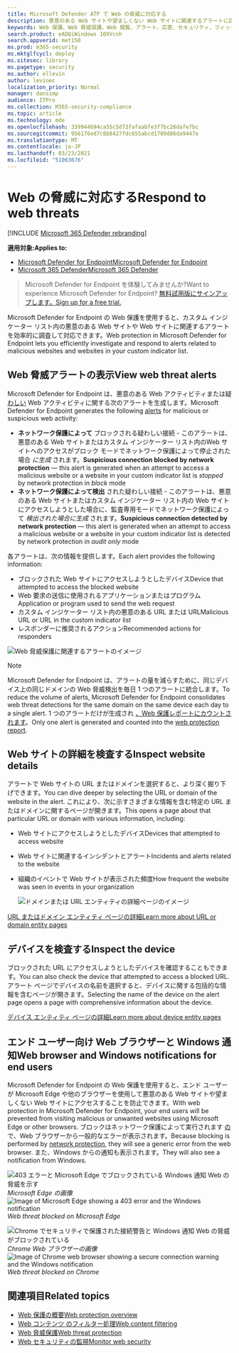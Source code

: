 ```yaml
---
title: Microsoft Defender ATP で Web の脅威に対応する
description: 悪意のある Web サイトや望ましくない Web サイトに関連するアラートに応答します。 Web 脅威保護が Web ブラウザーと Windows 通知を通じてエンド ユーザーに通知する方法を理解する
keywords: Web 保護、Web 脅威保護、Web 閲覧、アラート、応答、セキュリティ、フィッシング、マルウェア、悪用、Web サイト、ネットワーク保護、エッジ、Internet Explorer、Chrome、Firefox、Web ブラウザー、通知、エンド ユーザー、Windows 通知、ブロック ページ、
search.product: eADQiWindows 10XVcnh
search.appverid: met150
ms.prod: m365-security
ms.mktglfcycl: deploy
ms.sitesec: library
ms.pagetype: security
ms.author: ellevin
author: levinec
localization_priority: Normal
manager: dansimp
audience: ITPro
ms.collection: M365-security-compliance
ms.topic: article
ms.technology: mde
ms.openlocfilehash: 339944b94ca55c5d73fafaabfe3f7bc26dafe7bc
ms.sourcegitcommit: 956176ed7c8b8427fdc655abcd1709d86da9447e
ms.translationtype: MT
ms.contentlocale: ja-JP
ms.lasthandoff: 03/23/2021
ms.locfileid: "51063676"
---
```

# <a name="respond-to-web-threats"></a><span data-ttu-id="ad5bd-105">Web の脅威に対応する</span><span class="sxs-lookup"><span data-stu-id="ad5bd-105">Respond to web threats</span></span>

[!INCLUDE [Microsoft 365 Defender rebranding](../../includes/microsoft-defender.md)]

<span data-ttu-id="ad5bd-106">**適用対象:**</span><span class="sxs-lookup"><span data-stu-id="ad5bd-106">**Applies to:**</span></span>
- [<span data-ttu-id="ad5bd-107">Microsoft Defender for Endpoint</span><span class="sxs-lookup"><span data-stu-id="ad5bd-107">Microsoft Defender for Endpoint</span></span>](https://go.microsoft.com/fwlink/p/?linkid=2146631)
- [<span data-ttu-id="ad5bd-108">Microsoft 365 Defender</span><span class="sxs-lookup"><span data-stu-id="ad5bd-108">Microsoft 365 Defender</span></span>](https://go.microsoft.com/fwlink/?linkid=2118804)

><span data-ttu-id="ad5bd-109">Microsoft Defender for Endpoint を体験してみませんか?</span><span class="sxs-lookup"><span data-stu-id="ad5bd-109">Want to experience Microsoft Defender for Endpoint?</span></span> [<span data-ttu-id="ad5bd-110">無料試用版にサインアップします。</span><span class="sxs-lookup"><span data-stu-id="ad5bd-110">Sign up for a free trial.</span></span>](https://www.microsoft.com/microsoft-365/windows/microsoft-defender-atp?ocid=docs-wdatp-main-abovefoldlink&rtc=1)

<span data-ttu-id="ad5bd-111">Microsoft Defender for Endpoint の Web 保護を使用すると、カスタム インジケーター リスト内の悪意のある Web サイトや Web サイトに関連するアラートを効率的に調査して対応できます。</span><span class="sxs-lookup"><span data-stu-id="ad5bd-111">Web protection in Microsoft Defender for Endpoint lets you efficiently investigate and respond to alerts related to malicious websites and websites in your custom indicator list.</span></span>

## <a name="view-web-threat-alerts"></a><span data-ttu-id="ad5bd-112">Web 脅威アラートの表示</span><span class="sxs-lookup"><span data-stu-id="ad5bd-112">View web threat alerts</span></span>
<span data-ttu-id="ad5bd-113">Microsoft Defender for Endpoint は、悪意のある Web アクティビティまたは疑 [わしい](manage-alerts.md) Web アクティビティに関する次のアラートを生成します。</span><span class="sxs-lookup"><span data-stu-id="ad5bd-113">Microsoft Defender for Endpoint generates the following [alerts](manage-alerts.md) for malicious or suspicious web activity:</span></span>
- <span data-ttu-id="ad5bd-114">**ネットワーク保護によって** ブロックされる疑わしい接続 - このアラートは、悪意のある Web サイトまたはカスタム インジケーター リスト内のWeb サイトへのアクセスがブロック モードでネットワーク保護によって停止された場合 *に生成* されます。</span><span class="sxs-lookup"><span data-stu-id="ad5bd-114">**Suspicious connection blocked by network protection** — this alert is generated when an attempt to access a malicious website or a website in your custom indicator list is *stopped* by network protection in *block* mode</span></span>
- <span data-ttu-id="ad5bd-115">**ネットワーク保護によって検出** された疑わしい接続 - このアラートは、悪意のある Web サイトまたはカスタム インジケーター リスト内の Web サイトにアクセスしようとした場合に、監査専用モードでネットワーク保護によって *検出された場合に生成* されます。</span><span class="sxs-lookup"><span data-stu-id="ad5bd-115">**Suspicious connection detected by network protection** — this alert is generated when an attempt to access a malicious website or a website in your custom indicator list is detected by network protection in *audit only* mode</span></span>

<span data-ttu-id="ad5bd-116">各アラートは、次の情報を提供します。</span><span class="sxs-lookup"><span data-stu-id="ad5bd-116">Each alert provides the following information:</span></span> 
- <span data-ttu-id="ad5bd-117">ブロックされた Web サイトにアクセスしようとしたデバイス</span><span class="sxs-lookup"><span data-stu-id="ad5bd-117">Device that attempted to access the blocked website</span></span>
- <span data-ttu-id="ad5bd-118">Web 要求の送信に使用されるアプリケーションまたはプログラム</span><span class="sxs-lookup"><span data-stu-id="ad5bd-118">Application or program used to send the web request</span></span>
- <span data-ttu-id="ad5bd-119">カスタム インジケーター リスト内の悪意のある URL または URL</span><span class="sxs-lookup"><span data-stu-id="ad5bd-119">Malicious URL or URL in the custom indicator list</span></span>
- <span data-ttu-id="ad5bd-120">レスポンダーに推奨されるアクション</span><span class="sxs-lookup"><span data-stu-id="ad5bd-120">Recommended actions for responders</span></span>

![Web 脅威保護に関連するアラートのイメージ](images/wtp-alert.png)

>[!Note]
><span data-ttu-id="ad5bd-122">Microsoft Defender for Endpoint は、アラートの量を減らすために、同じデバイス上の同じドメインの Web 脅威検出を毎日 1 つのアラートに統合します。</span><span class="sxs-lookup"><span data-stu-id="ad5bd-122">To reduce the volume of alerts, Microsoft Defender for Endpoint consolidates web threat detections for the same domain on the same device each day to a single alert.</span></span> <span data-ttu-id="ad5bd-123">1 つのアラートだけが生成され [、Web 保護レポートにカウントされます](web-protection-monitoring.md)。</span><span class="sxs-lookup"><span data-stu-id="ad5bd-123">Only one alert is generated and counted into the [web protection report](web-protection-monitoring.md).</span></span>

## <a name="inspect-website-details"></a><span data-ttu-id="ad5bd-124">Web サイトの詳細を検査する</span><span class="sxs-lookup"><span data-stu-id="ad5bd-124">Inspect website details</span></span>
<span data-ttu-id="ad5bd-125">アラートで Web サイトの URL またはドメインを選択すると、より深く掘り下げできます。</span><span class="sxs-lookup"><span data-stu-id="ad5bd-125">You can dive deeper by selecting the URL or domain of the website in the alert.</span></span> <span data-ttu-id="ad5bd-126">これにより、次に示すさまざまな情報を含む特定の URL またはドメインに関するページが開きます。</span><span class="sxs-lookup"><span data-stu-id="ad5bd-126">This opens a page about that particular URL or domain with various information, including:</span></span>
- <span data-ttu-id="ad5bd-127">Web サイトにアクセスしようとしたデバイス</span><span class="sxs-lookup"><span data-stu-id="ad5bd-127">Devices that attempted to access website</span></span>
- <span data-ttu-id="ad5bd-128">Web サイトに関連するインシデントとアラート</span><span class="sxs-lookup"><span data-stu-id="ad5bd-128">Incidents and alerts related to the website</span></span>
- <span data-ttu-id="ad5bd-129">組織のイベントで Web サイトが表示された頻度</span><span class="sxs-lookup"><span data-stu-id="ad5bd-129">How frequent the website was seen in events in your organization</span></span>

    ![ドメインまたは URL エンティティの詳細ページのイメージ](images/wtp-website-details.png)

[<span data-ttu-id="ad5bd-131">URL またはドメイン エンティティ ページの詳細</span><span class="sxs-lookup"><span data-stu-id="ad5bd-131">Learn more about URL or domain entity pages</span></span>](investigate-domain.md)

## <a name="inspect-the-device"></a><span data-ttu-id="ad5bd-132">デバイスを検査する</span><span class="sxs-lookup"><span data-stu-id="ad5bd-132">Inspect the device</span></span>
<span data-ttu-id="ad5bd-133">ブロックされた URL にアクセスしようとしたデバイスを確認することもできます。</span><span class="sxs-lookup"><span data-stu-id="ad5bd-133">You can also check the device that attempted to access a blocked URL.</span></span> <span data-ttu-id="ad5bd-134">アラート ページでデバイスの名前を選択すると、デバイスに関する包括的な情報を含むページが開きます。</span><span class="sxs-lookup"><span data-stu-id="ad5bd-134">Selecting the name of the device on the alert page opens a page with comprehensive information about the device.</span></span>

[<span data-ttu-id="ad5bd-135">デバイス エンティティ ページの詳細</span><span class="sxs-lookup"><span data-stu-id="ad5bd-135">Learn more about device entity pages</span></span>](investigate-machines.md)

## <a name="web-browser-and-windows-notifications-for-end-users"></a><span data-ttu-id="ad5bd-136">エンド ユーザー向け Web ブラウザーと Windows 通知</span><span class="sxs-lookup"><span data-stu-id="ad5bd-136">Web browser and Windows notifications for end users</span></span>

<span data-ttu-id="ad5bd-137">Microsoft Defender for Endpoint の Web 保護を使用すると、エンド ユーザーが Microsoft Edge や他のブラウザーを使用して悪意のある Web サイトや望ましくない Web サイトにアクセスすることを防止できます。</span><span class="sxs-lookup"><span data-stu-id="ad5bd-137">With web protection in Microsoft Defender for Endpoint, your end users will be prevented from visiting malicious or unwanted websites using Microsoft Edge or other browsers.</span></span> <span data-ttu-id="ad5bd-138">ブロックはネットワーク保護によって実行されます [の](network-protection.md)で、Web ブラウザーから一般的なエラーが表示されます。</span><span class="sxs-lookup"><span data-stu-id="ad5bd-138">Because blocking is performed by [network protection](network-protection.md), they will see a generic error from the web browser.</span></span> <span data-ttu-id="ad5bd-139">また、Windows からの通知も表示されます。</span><span class="sxs-lookup"><span data-stu-id="ad5bd-139">They will also see a notification from Windows.</span></span>

<span data-ttu-id="ad5bd-140">![403 エラーと Microsoft Edge でブロックされている Windows 通知 Web の脅威を示す ](images/wtp-browser-blocking-page.png)
 *Microsoft Edge の画像*</span><span class="sxs-lookup"><span data-stu-id="ad5bd-140">![Image of Microsoft Edge showing a 403 error and the Windows notification](images/wtp-browser-blocking-page.png)
*Web threat blocked on Microsoft Edge*</span></span>

<span data-ttu-id="ad5bd-141">![Chrome でセキュリティで保護された接続警告と Windows 通知 Web の脅威がブロックされている ](images/wtp-chrome-browser-blocking-page.png)
 *Chrome Web ブラウザーの画像*</span><span class="sxs-lookup"><span data-stu-id="ad5bd-141">![Image of Chrome web browser showing a secure connection warning and the Windows notification](images/wtp-chrome-browser-blocking-page.png)
*Web threat blocked on Chrome*</span></span>

## <a name="related-topics"></a><span data-ttu-id="ad5bd-142">関連項目</span><span class="sxs-lookup"><span data-stu-id="ad5bd-142">Related topics</span></span>
- [<span data-ttu-id="ad5bd-143">Web 保護の概要</span><span class="sxs-lookup"><span data-stu-id="ad5bd-143">Web protection overview</span></span>](web-protection-overview.md)
- [<span data-ttu-id="ad5bd-144">Web コンテンツ のフィルター処理</span><span class="sxs-lookup"><span data-stu-id="ad5bd-144">Web content filtering</span></span>](web-content-filtering.md)
- [<span data-ttu-id="ad5bd-145">Web 脅威保護</span><span class="sxs-lookup"><span data-stu-id="ad5bd-145">Web threat protection</span></span>](web-threat-protection.md)
- [<span data-ttu-id="ad5bd-146">Web セキュリティの監視</span><span class="sxs-lookup"><span data-stu-id="ad5bd-146">Monitor web security</span></span>](web-protection-monitoring.md)

